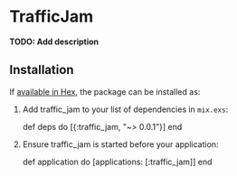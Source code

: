# TrafficJam

**TODO: Add description**

## Installation

If [available in Hex](https://hex.pm/docs/publish), the package can be installed as:

  1. Add traffic_jam to your list of dependencies in `mix.exs`:

        def deps do
          [{:traffic_jam, "~> 0.0.1"}]
        end

  2. Ensure traffic_jam is started before your application:

        def application do
          [applications: [:traffic_jam]]
        end

